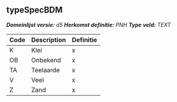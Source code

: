 ﻿## typeSpecBDM

*__Domeinlijst versie:__ d5*
*__Herkomst definitie:__ PNH*
*__Type veld:__ TEXT*

|__Code__ |__Description__ |__Definitie__	|
|	---	|	---	|   ---	| 
| K | Klei | x |
| OB | Onbekend | x |
| TA | Teelaarde | x |
| V | Veel | x |
| Z | Zand | x |
